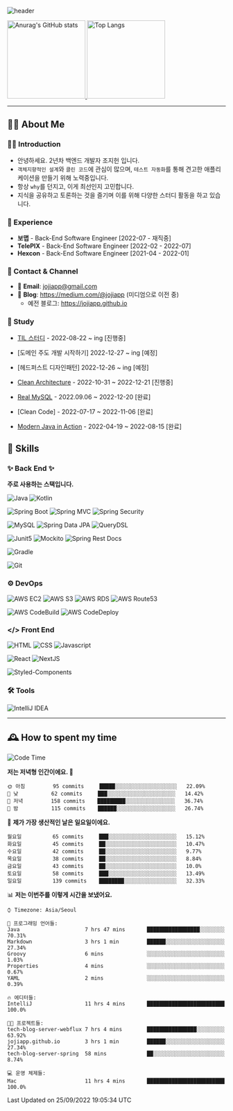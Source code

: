![header](https://capsule-render.vercel.app/api?type=transparent&fontColor=6b32af&height=200&text=Back-End%20Developer&fontSize=60)

<!-- 
[![Anurag's GitHub stats](https://github-readme-stats.vercel.app/api?username=jojiapp&show_icons=true&theme=midnight-purple&locale=kr)](https://github.com/jojiapp/TIL)
 -->
 
<a href="https://github.com/jojiapp/TIL">
  <img height="180px" src="https://github-readme-stats.vercel.app/api?username=jojiapp&show_icons=true&theme=midnight-purple&locale=kr" alt="Anurag's GitHub stats"/>
</a>

<a href="https://github.com/jojiapp/TIL">
  <img height="180px" src="https://github-readme-stats.vercel.app/api/top-langs/?username=jojiapp&theme=midnight-purple&layout=compact&locale=kr" alt="Top Langs"/>
</a>

<!-- 
<a href="https://solved.ac/jojiapp97">
  <img height="180px" src="http://mazassumnida.wtf/api/v2/generate_badge?boj=jojiapp97" alt="Solved.ac프로필"/>
</a>
 -->
---

## 💁‍♂️ About Me

### 🙇‍♂️ Introduction

- 안녕하세요. 2년차 백엔드 개발자 조지헌 입니다.
- `객체지향적인 설계`와 `클린 코드`에 관심이 많으며, `테스트 자동화`를 통해 견고한 애플리케이션을 만들기 위해 노력중입니다.
- 항상 `why`를 던지고, 이게 최선인지 고민합니다.
- 지식을 공유하고 토론하는 것을 즐기며 이를 위해 다양한 스터디 활동을 하고 있습니다.

### 💼 Experience

- **보맵** - Back-End Software Engineer [2022-07 - 재직중]
- **TelePIX** - Back-End Software Engineer [2022-02 - 2022-07]
- **Hexcon** - Back-End Software Engineer [2021-04 - 2022-01]

### 🤝 Contact & Channel

- 📧 **Email**: jojiapp@gmail.com
- 📜 **Blog**: https://medium.com/@jojiapp (미디엄으로 이전 중)
    - 예전 블로그: https://jojiapp.github.io

### 📖 Study

- [TIL 스터디](https://www.notion.so/somsom1221/Today-I-Learned-Study-2d4e05685bdd4d33825de177f0699a13) - 2022-08-22 ~ ing [진행중]

- [도메인 주도 개발 시작하기] 2022-12-27 ~ ing [예정]
- [헤드퍼스트 디자인패턴] 2022-12-26 ~ ing [예정]
- [Clean Architecture](https://github.com/KEEP-GOING-STUDYING/CleanArchitecture) - 2022-10-31 ~ 2022-12-21 [진행중]
- [Real MySQL](https://github.com/KEEP-GOING-STUDYING/RealMySQL) - 2022.09.06 ~ 2022-12-20 [완료]
- [Clean Code] - 2022-07-17 ~ 2022-11-06 [완료]
- [Modern Java in Action](https://github.com/Tianea2160/ModernJavaInActionStudy) - 2022-04-19 ~ 2022-08-15 [완료]

## 🔨 Skills

### ✨ Back End ✨

**주로 사용하는 스택입니다.**

![Java](https://img.shields.io/badge/-Java-007396?logo=java&logoColor=white)
![Kotlin](https://img.shields.io/badge/-Kotlin-7F52FF?logo=kotlin&logoColor=white)

![Spring Boot](https://img.shields.io/badge/-Spring%20Boot-6DB33F?logo=spring%20boot&logoColor=white)
![Spring MVC](https://img.shields.io/badge/-Spring%20MVC-6DB33F)
![Spring Security](https://img.shields.io/badge/-Spring%20Security-6DB33F?logo=spring%20security&logoColor=white)

![MySQL](https://img.shields.io/badge/-MySQL-4479A1?logo=mysql&logoColor=white)
![Spring Data JPA](https://img.shields.io/badge/-Spring%20Data%20JPA-6DB33F?)
![QueryDSL](https://img.shields.io/badge/-QueryDSL-3E4348)

![Junit5](https://img.shields.io/badge/-Junit5-25A162?logo=junit5&logoColor=white)
![Mockito](https://img.shields.io/badge/-Mockito-25A162?)
![Spring Rest Docs](https://img.shields.io/badge/-Spring%20Rest%20Docs-6DB33F)

![Gradle](https://img.shields.io/badge/-Gradle-02303A?logo=gradle&logoColor=white)

![Git](https://img.shields.io/badge/-Git-F05032?logo=git&logoColor=white)

### ⚙️ DevOps

![AWS EC2](https://img.shields.io/badge/-AWS%20EC2-FF9900)
![AWS S3](https://img.shields.io/badge/-AWS%20S3-569A31?logo=Amazon%20S3&logoColor=white)
![AWS RDS](https://img.shields.io/badge/-AWS%20RDS-4053D6)
![AWS Route53](https://img.shields.io/badge/-AWS%20Route53-FF9900)

![AWS CodeBuild](https://img.shields.io/badge/-AWS%20CodeBuild-6DB33F)
![AWS CodeDeploy](https://img.shields.io/badge/-AWS%20CodeDeploy-6DB33F?&)

### </> Front End

![HTML](https://img.shields.io/badge/-HTML-E34F26?logo=html5&logoColor=white)
![CSS](https://img.shields.io/badge/-CSS-1572B6?logo=css3&logoColor=white)
![Javascript](https://img.shields.io/badge/-Javascript-F7DF1E?logo=javascript&logoColor=white)

![React](https://img.shields.io/badge/-React-61DAFB?logo=react&logoColor=white)
![NextJS](https://img.shields.io/badge/-NextJS-000000?logo=next.js&logoColor=white)

![Styled-Components](https://img.shields.io/badge/Styled%20Components-DB7093?logo=styledComponents&logoColor=white)

### 🛠 Tools

![IntelliJ IDEA](https://img.shields.io/badge/-IntelliJ%20IDEA-FF0000?logo=intellij%20idea&logoColor=white)

---

## 🕰 How to spent my time
<!--START_SECTION:waka-->
![Code Time](http://img.shields.io/badge/Code%20Time-455%20hrs%2051%20mins-blue)

**저는 저녁형 인간이에요. 🦉** 

```text
🌞 아침         95 commits     █████░░░░░░░░░░░░░░░░░░░░   22.09% 
🌆 낮　         62 commits     ███░░░░░░░░░░░░░░░░░░░░░░   14.42% 
🌃 저녁         158 commits    █████████░░░░░░░░░░░░░░░░   36.74% 
🌙 밤　         115 commits    ██████░░░░░░░░░░░░░░░░░░░   26.74%

```
📅 **제가 가장 생산적인 날은 일요일이에요.** 

```text
월요일          65 commits     ███░░░░░░░░░░░░░░░░░░░░░░   15.12% 
화요일          45 commits     ██░░░░░░░░░░░░░░░░░░░░░░░   10.47% 
수요일          42 commits     ██░░░░░░░░░░░░░░░░░░░░░░░   9.77% 
목요일          38 commits     ██░░░░░░░░░░░░░░░░░░░░░░░   8.84% 
금요일          43 commits     ██░░░░░░░░░░░░░░░░░░░░░░░   10.0% 
토요일          58 commits     ███░░░░░░░░░░░░░░░░░░░░░░   13.49% 
일요일          139 commits    ████████░░░░░░░░░░░░░░░░░   32.33%

```


📊 **저는 이번주를 이렇게 시간을 보냈어요.** 

```text
⌚︎ Timezone: Asia/Seoul

💬 프로그래밍 언어들: 
Java                     7 hrs 47 mins       █████████████████░░░░░░░░   70.31% 
Markdown                 3 hrs 1 min         ██████░░░░░░░░░░░░░░░░░░░   27.34% 
Groovy                   6 mins              ░░░░░░░░░░░░░░░░░░░░░░░░░   1.03% 
Properties               4 mins              ░░░░░░░░░░░░░░░░░░░░░░░░░   0.67% 
YAML                     2 mins              ░░░░░░░░░░░░░░░░░░░░░░░░░   0.39%

🔥 에디터들: 
IntelliJ                 11 hrs 4 mins       █████████████████████████   100.0%

🐱‍💻 프로젝트들: 
tech-blog-server-webflux 7 hrs 4 mins        ████████████████░░░░░░░░░   63.92% 
jojiapp.github.io        3 hrs 1 min         ██████░░░░░░░░░░░░░░░░░░░   27.34% 
tech-blog-server-spring  58 mins             ██░░░░░░░░░░░░░░░░░░░░░░░   8.74%

💻 운영 체제들: 
Mac                      11 hrs 4 mins       █████████████████████████   100.0%

```


 Last Updated on 25/09/2022 19:05:34 UTC
<!--END_SECTION:waka-->
